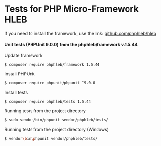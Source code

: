 Tests for PHP Micro-Framework HLEB
=====================

 If you need to install the framework, use the link: [github.com/phphleb/hleb](https://github.com/phphleb/hleb) 
 
 
 #### Unit tests (PHPUnit 9.0.0) from the phphleb/framework v.1.5.44

Update framework

```bash
$ composer require phphleb/framework 1.5.44
```

Install PHPUnit

```bash
$ composer require phpunit/phpunit ^9.0.0
```

Install tests

```bash
$ composer require phphleb/tests 1.5.44
```

Running tests from the project directory

```bash
$ sudo vendor/bin/phpunit vendor/phphleb/tests/
```

Running tests from the project directory (Windows)

```bash
$ vendor\bin\phpunit vendor/phphleb/tests/
```
